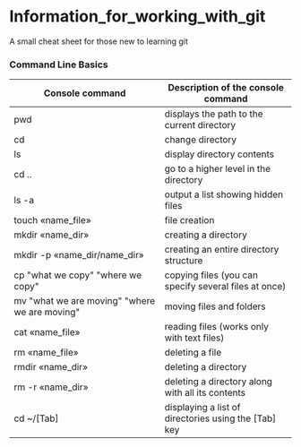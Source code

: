 # Information_for_working_with_git
A small cheat sheet for those new to learning git

### Command Line Basics
| Сonsole command                                 | Description of the console command                       |
|-------------------------------------------------|----------------------------------------------------------|
| pwd                                             | displays the path to the current directory               |
| cd                                              | change directory                                         |
| ls                                              | display directory contents                               |
| cd ..                                           | go to a higher level in the directory                    |
| ls -a                                           | output a list showing hidden files                       |
| touch «name_file»                               | file creation                                            |
| mkdir «name_dir»                                | creating a directory                                     |
| mkdir -p «name_dir/name_dir»                    | creating an entire directory structure                   |
| cp "what we copy" "where we copy"               | copying files (you can specify several files at once)    |
| mv "what we are moving" "where we are moving"   | moving files and folders                                 |
| сat «name_file»                                 | reading files (works only with text files)               |
| rm «name_file»                                  | deleting a file                                          |
| rmdir «name_dir»                                | deleting a directory                                     |
| rm -r «name_dir»                                | deleting a directory along with all its contents         |
| cd ~/[Tab]                                      | displaying a list of directories using the [Tab] key     |

